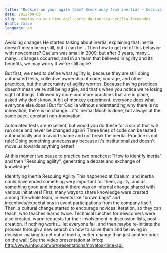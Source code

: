 ```yaml
---
title: "Rookies on your agile team? Break away from inertia! – Cecilia Fernandes"
date: 2012-09-05
slug: novatos-no-seu-time-agil-corra-da-inercia-cecilia-fernandes
draft: false
language: en
---
```


Avoiding changes
He started talking about inertia, explaining that inertia doesn't mean being still, but it can be... Then how to get rid of this behavior with newcomers?
Caelum was small in 2009, but after 3 years, many... many... changes occurred, and in an team that believed in agility and its benefits, we may worry if we're still agile?

But first, we need to define what agility is, because they are still doing automated tests, collective ownership of code, courage, and other practices, but the uncertainty of agility worries. Because having practices doesn't mean we're still being agile, and that's when you notice we're losing sight of things, followed by more and more practices that are in place, asked why don't know. A bit of monkey experiment, everyone does what everyone else does!! But for Cecilia without understanding why there is no innovation, there is no change... it's inertia! Much is done, but always at the same pace, constant non-innovation.

Automated tests are excellent, but would you do these for a script that will run once and never be changed again? Three lines of code can be tested automatically and to avoid shame and not break the inertia. Practice is not rule! Doing something unnecessary because it's institutionalized doesn't move us towards anything better!

At this moment we pause to practice two practices: "How to identify inertia" and then "Rescuing agility", generating a debate and exchange of knowledge!

Identifying Inertia Rescuing Agility
This happened at Caelum, and inertia could have ended something very important for them, agility, and as something good and important there was an internal change shared with various initiatives! First, many ways to share knowledge were created among the whole team, in events like "brown bags" and incentives/expectations in event participations from the company itself. Then, a cultural change started to encourage novices' iteration, so they can teach, who teaches learns twice. Technical lunches for newcomers were also created, warm requests for their involvement in discussion lists, post creation.
If nothing works... let everyone fail, and then maybe re-initiate the process through a new search on how to solve them and believing in decision-making to get out of inertia, better change than just another brick on the wall!
See the video presentation at infoq: http://www.infoq.com/br/presentations/novatos-time-agil